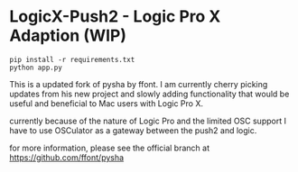 # LogicX-Push2 - Logic Pro X Adaption (WIP)

```
pip install -r requirements.txt
python app.py
```



This is a updated fork of pysha by ffont.   I am currently cherry picking updates from his new project and slowly adding functionality that would be useful and beneficial to Mac users with Logic Pro X.

currently because of the nature of Logic Pro and the limited OSC support I have to use OSCulator as a gateway between the push2 and logic.



for more information, please see the official branch at
https://github.com/ffont/pysha
